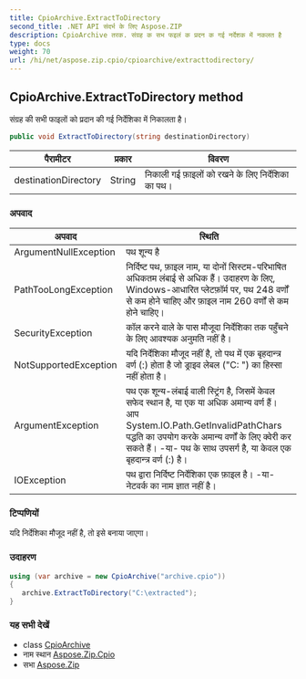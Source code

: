 ```yaml
---
title: CpioArchive.ExtractToDirectory
second_title: .NET API संदर्भ के लिए Aspose.ZIP
description: CpioArchive तरक. संग्रह क सभ फइलं क प्रदन क गई नर्देशक में नकलत है
type: docs
weight: 70
url: /hi/net/aspose.zip.cpio/cpioarchive/extracttodirectory/
---
```

## CpioArchive.ExtractToDirectory method

संग्रह की सभी फाइलों को प्रदान की गई निर्देशिका में निकालता है।

```csharp
public void ExtractToDirectory(string destinationDirectory)
```

| पैरामीटर | प्रकार | विवरण |
| --- | --- | --- |
| destinationDirectory | String | निकाली गई फ़ाइलों को रखने के लिए निर्देशिका का पथ। |

### अपवाद

| अपवाद | स्थिति |
| --- | --- |
| ArgumentNullException | पथ शून्य है |
| PathTooLongException | निर्दिष्ट पथ, फ़ाइल नाम, या दोनों सिस्टम-परिभाषित अधिकतम लंबाई से अधिक हैं। उदाहरण के लिए, Windows-आधारित प्लेटफ़ॉर्म पर, पथ 248 वर्णों से कम होने चाहिए और फ़ाइल नाम 260 वर्णों से कम होने चाहिए। |
| SecurityException | कॉल करने वाले के पास मौजूदा निर्देशिका तक पहुँचने के लिए आवश्यक अनुमति नहीं है। |
| NotSupportedException | यदि निर्देशिका मौजूद नहीं है, तो पथ में एक बृहदान्त्र वर्ण (:) होता है जो ड्राइव लेबल ("C: \") का हिस्सा नहीं होता है। |
| ArgumentException | पथ एक शून्य-लंबाई वाली स्ट्रिंग है, जिसमें केवल सफेद स्थान है, या एक या अधिक अमान्य वर्ण हैं। आप System.IO.Path.GetInvalidPathChars पद्धति का उपयोग करके अमान्य वर्णों के लिए क्वेरी कर सकते हैं। -या- पथ के साथ उपसर्ग है, या केवल एक बृहदान्त्र वर्ण (:) है। |
| IOException | पथ द्वारा निर्दिष्ट निर्देशिका एक फ़ाइल है। -या- नेटवर्क का नाम ज्ञात नहीं है। |

### टिप्पणियों

यदि निर्देशिका मौजूद नहीं है, तो इसे बनाया जाएगा।

### उदाहरण

```csharp
using (var archive = new CpioArchive("archive.cpio")) 
{ 
   archive.ExtractToDirectory("C:\extracted");
}
```

### यह सभी देखें

* class [CpioArchive](../)
* नाम स्थान [Aspose.Zip.Cpio](../../cpioarchive/)
* सभा [Aspose.Zip](../../../)


